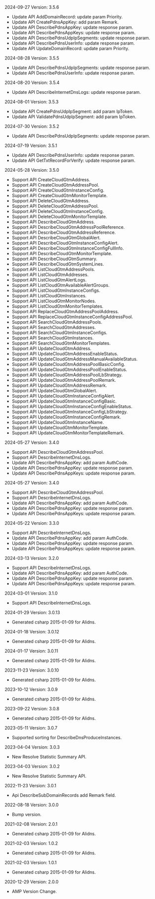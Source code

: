 2024-09-27 Version: 3.5.6
- Update API AddDomainRecord: update param Priority.
- Update API CreatePdnsAppKey: add param Remark.
- Update API DescribePdnsAppKey: update response param.
- Update API DescribePdnsAppKeys: update response param.
- Update API DescribePdnsUdpIpSegments: update response param.
- Update API DescribePdnsUserInfo: update response param.
- Update API UpdateDomainRecord: update param Priority.


2024-08-28 Version: 3.5.5
- Update API DescribePdnsUdpIpSegments: update response param.
- Update API DescribePdnsUserInfo: update response param.


2024-08-20 Version: 3.5.4
- Update API DescribeInternetDnsLogs: update response param.


2024-08-01 Version: 3.5.3
- Update API CreatePdnsUdpIpSegment: add param IpToken.
- Update API ValidatePdnsUdpIpSegment: add param IpToken.


2024-07-30 Version: 3.5.2
- Update API DescribePdnsUdpIpSegments: update response param.


2024-07-19 Version: 3.5.1
- Update API DescribePdnsUserInfo: update response param.
- Update API GetTxtRecordForVerify: update response param.


2024-05-28 Version: 3.5.0
- Support API CreateCloudGtmAddress.
- Support API CreateCloudGtmAddressPool.
- Support API CreateCloudGtmInstanceConfig.
- Support API CreateCloudGtmMonitorTemplate.
- Support API DeleteCloudGtmAddress.
- Support API DeleteCloudGtmAddressPool.
- Support API DeleteCloudGtmInstanceConfig.
- Support API DeleteCloudGtmMonitorTemplate.
- Support API DescribeCloudGtmAddress.
- Support API DescribeCloudGtmAddressPoolReference.
- Support API DescribeCloudGtmAddressReference.
- Support API DescribeCloudGtmGlobalAlert.
- Support API DescribeCloudGtmInstanceConfigAlert.
- Support API DescribeCloudGtmInstanceConfigFullInfo.
- Support API DescribeCloudGtmMonitorTemplate.
- Support API DescribeCloudGtmSummary.
- Support API DescribeCloudGtmSystemLines.
- Support API ListCloudGtmAddressPools.
- Support API ListCloudGtmAddresses.
- Support API ListCloudGtmAlertLogs.
- Support API ListCloudGtmAvailableAlertGroups.
- Support API ListCloudGtmInstanceConfigs.
- Support API ListCloudGtmInstances.
- Support API ListCloudGtmMonitorNodes.
- Support API ListCloudGtmMonitorTemplates.
- Support API ReplaceCloudGtmAddressPoolAddress.
- Support API ReplaceCloudGtmInstanceConfigAddressPool.
- Support API SearchCloudGtmAddressPools.
- Support API SearchCloudGtmAddresses.
- Support API SearchCloudGtmInstanceConfigs.
- Support API SearchCloudGtmInstances.
- Support API SearchCloudGtmMonitorTemplates.
- Support API UpdateCloudGtmAddress.
- Support API UpdateCloudGtmAddressEnableStatus.
- Support API UpdateCloudGtmAddressManualAvailableStatus.
- Support API UpdateCloudGtmAddressPoolBasicConfig.
- Support API UpdateCloudGtmAddressPoolEnableStatus.
- Support API UpdateCloudGtmAddressPoolLbStrategy.
- Support API UpdateCloudGtmAddressPoolRemark.
- Support API UpdateCloudGtmAddressRemark.
- Support API UpdateCloudGtmGlobalAlert.
- Support API UpdateCloudGtmInstanceConfigAlert.
- Support API UpdateCloudGtmInstanceConfigBasic.
- Support API UpdateCloudGtmInstanceConfigEnableStatus.
- Support API UpdateCloudGtmInstanceConfigLbStrategy.
- Support API UpdateCloudGtmInstanceConfigRemark.
- Support API UpdateCloudGtmInstanceName.
- Support API UpdateCloudGtmMonitorTemplate.
- Support API UpdateCloudGtmMonitorTemplateRemark.


2024-05-27 Version: 3.4.0
- Support API DescribeCloudGtmAddressPool.
- Support API DescribeInternetDnsLogs.
- Update API DescribePdnsAppKey: add param AuthCode.
- Update API DescribePdnsAppKey: update response param.
- Update API DescribePdnsAppKeys: update response param.


2024-05-27 Version: 3.4.0
- Support API DescribeCloudGtmAddressPool.
- Support API DescribeInternetDnsLogs.
- Update API DescribePdnsAppKey: add param AuthCode.
- Update API DescribePdnsAppKey: update response param.
- Update API DescribePdnsAppKeys: update response param.


2024-05-22 Version: 3.3.0
- Support API DescribeInternetDnsLogs.
- Update API DescribePdnsAppKey: add param AuthCode.
- Update API DescribePdnsAppKey: update response param.
- Update API DescribePdnsAppKeys: update response param.


2024-03-13 Version: 3.2.0
- Support API DescribeInternetDnsLogs.
- Update API DescribePdnsAppKey: add param AuthCode.
- Update API DescribePdnsAppKey: update response param.
- Update API DescribePdnsAppKeys: update response param.


2024-03-01 Version: 3.1.0
- Support API DescribeInternetDnsLogs.


2024-01-29 Version: 3.0.13
- Generated csharp 2015-01-09 for Alidns.

2024-01-18 Version: 3.0.12
- Generated csharp 2015-01-09 for Alidns.

2024-01-17 Version: 3.0.11
- Generated csharp 2015-01-09 for Alidns.

2023-11-23 Version: 3.0.10
- Generated csharp 2015-01-09 for Alidns.

2023-10-12 Version: 3.0.9
- Generated csharp 2015-01-09 for Alidns.

2023-09-22 Version: 3.0.8
- Generated csharp 2015-01-09 for Alidns.

2023-05-11 Version: 3.0.7
- Supported sorting for DescribeDnsProduceInstances.

2023-04-04 Version: 3.0.3
- New Resolve Statistic Summary API.

2023-04-03 Version: 3.0.2
- New Resolve Statistic Summary API.

2022-11-23 Version: 3.0.1
- Api DescribeSubDomainRecords add Remark field.

2022-08-18 Version: 3.0.0
- Bump version.

2021-02-08 Version: 2.0.1
- Generated csharp 2015-01-09 for Alidns.

2021-02-03 Version: 1.0.2
- Generated csharp 2015-01-09 for Alidns.

2021-02-03 Version: 1.0.1
- Generated csharp 2015-01-09 for Alidns.

2020-12-29 Version: 2.0.0
- AMP Version Change.

